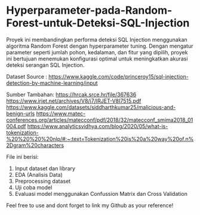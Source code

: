 # Hyperparameter-pada-Random-Forest-untuk-Deteksi-SQL-Injection
Proyek ini membandingkan performa deteksi SQL Injection menggunakan algoritma Random Forest dengan hyperparameter tuning. Dengan mengatur parameter seperti jumlah pohon, kedalaman, dan fitur yang dipilih, proyek ini bertujuan menemukan konfigurasi optimal untuk meningkatkan akurasi deteksi serangan SQL Injection.

Dataset Source : https://www.kaggle.com/code/princeroy15/sql-injection-detection-by-machine-learning/input

Sumber Tambahan:
https://hrcak.srce.hr/file/367636
https://www.irjet.net/archives/V8/i7/IRJET-V8I7515.pdf
https://www.kaggle.com/datasets/siddharthkumar25/malicious-and-benign-urls
https://www.matec-conferences.org/articles/matecconf/pdf/2018/32/matecconf_smima2018_01004.pdf
https://www.analyticsvidhya.com/blog/2020/05/what-is-tokenization-%20%20%20%20nlp/#:~:text=Tokenization%20is%20a%20way%20of,n%2Dgram%20characters

File ini berisi:
1. Input dataset dan library
2. EDA (Analisis Data)
3. Preprocessing dataset
4. Uji coba model
5. Evaluasi model menggunakan Confussion Matrix dan Cross Validation

Feel free to use and dont forget to link my Github as your reference! 
